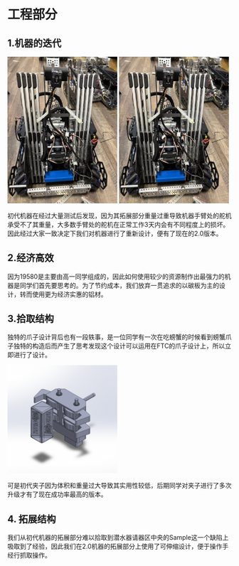 # 工程部分
## 1.机器的迭代

<p float="left">
  <img src="media/into1.0.jpg" width="49%" />
  <img src="media/into1.0.jpg" width="49%" />
</p>

初代机器在经过大量测试后发现，因为其拓展部分重量过重导致机器手臂处的舵机承受不了其重量，大多数手臂处的舵机在正常工作3天内会有不同程度上的损坏。因此经过大家一致决定下我们对机器进行了重新设计，便有了现在的2.0版本。
## 2.经济高效
因为19580是主要由高一同学组成的，因此如何使用较少的资源制作出最强力的机器是同学们首先要思考的。为了节约成本，我们放弃一贯追求的以碳板为主的设计，转而使用更为经济实惠的铝材。

## 3.拾取结构
独特的爪子设计背后也有一段轶事，是一位同学有一次在吃螃蟹的时候看到螃蟹爪子独特的构造后而产生了思考发现这个设计可以运用在FTC的爪子设计上，所以立即进行了设计。
<p float="left">
  <img src="media/claw1.0.png" width="49%" /> 
</p>
可是初代夹子因为体积和重量过大导致其实用性较低，后期同学对夹子进行了多次升级才有了现在成功率最高的版本。  

## 4. 拓展结构
我们从初代机器的拓展部分难以拾取到潜水器请器区中央的Sample这一个缺陷上吸取到了经验，因此我们在2.0机器的拓展部分上使用了可伸缩设计，便于操作手经行抓取操作。 

